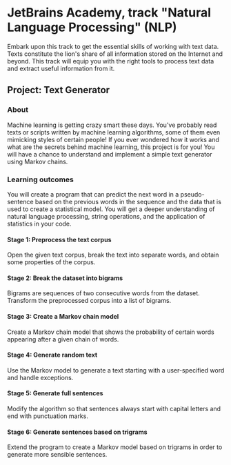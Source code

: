 # JetBrains Academy, track "Natural Language Processing" (NLP)

Embark upon this track to get the essential skills of working with text data. Texts constitute the lion's share of all information stored on the Internet and beyond. This track will equip you with the right tools to process text data and extract useful information from it.


## Project: Text Generator

### About

Machine learning is getting crazy smart these days. You've probably read texts or scripts written by machine learning algorithms, some of them even mimicking styles of certain people! If you ever wondered how it works and what are the secrets behind machine learning, this project is for you! You will have a chance to understand and implement a simple text generator using Markov chains.

### Learning outcomes
You will create a program that can predict the next word in a pseudo-sentence based on the previous words in the sequence and the data that is used to create a statistical model. You will get a deeper understanding of natural language processing, string operations, and the application of statistics in your code.

#### Stage 1: Preprocess the text corpus

Open the given text corpus, break the text into separate words, and obtain some properties of the corpus.

#### Stage 2: Break the dataset into bigrams

Bigrams are sequences of two consecutive words from the dataset. Transform the preprocessed corpus into a list of bigrams.

#### Stage 3: Create a Markov chain model

Create a Markov chain model that shows the probability of certain words appearing after a given chain of words.

#### Stage 4: Generate random text

Use the Markov model to generate a text starting with a user-specified word and handle exceptions.

#### Stage 5: Generate full sentences

Modify the algorithm so that sentences always start with capital letters and end with punctuation marks.

#### Stage 6: Generate sentences based on trigrams

Extend the program to create a Markov model based on trigrams in order to generate more sensible sentences.